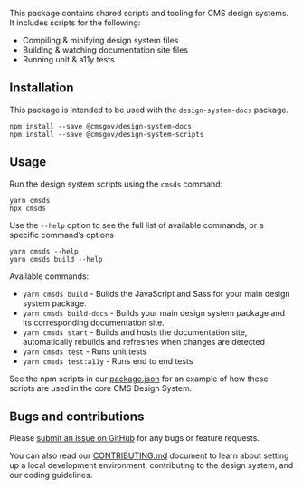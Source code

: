 This package contains shared scripts and tooling for CMS design systems. It includes scripts for the following:

- Compiling & minifying design system files
- Building & watching documentation site files
- Running unit & a11y tests

## Installation

This package is intended to be used with the `design-system-docs` package.

```
npm install --save @cmsgov/design-system-docs
npm install --save @cmsgov/design-system-scripts
```

## Usage

Run the design system scripts using the `cmsds` command:

```
yarn cmsds
npx cmsds
```

Use the `--help` option to see the full list of available commands, or a specific command’s options

```
yarn cmsds --help
yarn cmsds build --help
```

Available commands:

- `yarn cmsds build` - Builds the JavaScript and Sass for your main design system package.
- `yarn cmsds build-docs` - Builds your main design system package and its corresponding documentation site.
- `yarn cmsds start` - Builds and hosts the documentation site, automatically rebuilds and refreshes when changes are detected
- `yarn cmsds test` - Runs unit tests
- `yarn cmsds test:a11y` - Runs end to end tests

See the npm scripts in our [package.json](https://github.com/CMSgov/design-system/blob/main/package.json) for an example of how these scripts are used in the core CMS Design System.

## Bugs and contributions

Please [submit an issue on GitHub](https://github.com/CMSgov/design-system) for any bugs or feature requests.

You can also read our [CONTRIBUTING.md](https://github.com/CMSgov/design-system/blob/main/CONTRIBUTING.md) document to learn about setting up a local development environment, contributing to the design system, and our coding guidelines.
